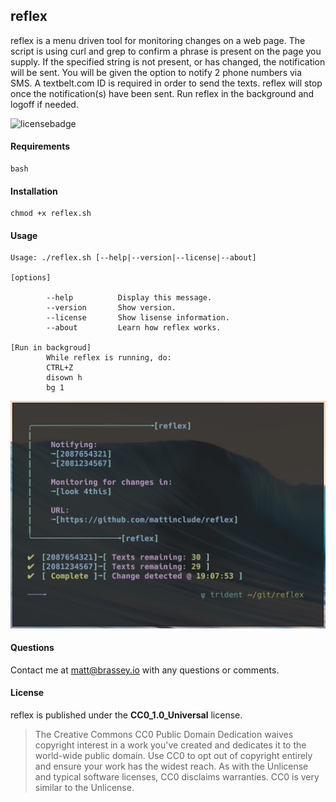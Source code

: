 ## reflex

reflex is a menu driven tool for monitoring changes on a web page. The script is using curl and grep to confirm a phrase is present on the page you supply. If the specified string is not present, or has changed, the notification will be sent. You will be given the option to notify 2 phone numbers via SMS. A textbelt.com ID is required in order to send the texts. reflex will stop once the notification(s) have been sent. Run reflex in the background and logoff if needed.

![licensebadge](https://img.shields.io/badge/license-CC0_1.0_Universal-blue)

#### Requirements

    bash

#### Installation

    chmod +x reflex.sh

#### Usage

    Usage: ./reflex.sh [--help|--version|--license|--about]

    [options]

            --help          Display this message.
            --version       Show version.
            --license       Show lisense information.
            --about         Learn how reflex works.

    [Run in backgroud]
            While reflex is running, do:
            CTRL+Z
            disown h
            bg 1

[<img src="Preview.png">](https://brassey.io/)

#### Questions
Contact me at [matt@brassey.io](mailto:matt@brassey.io) with any questions or comments.

#### License
reflex is published under the __CC0_1.0_Universal__ license.

> The Creative Commons CC0 Public Domain Dedication waives copyright interest in a work you've created and dedicates it to the world-wide public domain. Use CC0 to opt out of copyright entirely and ensure your work has the widest reach. As with the Unlicense and typical software licenses, CC0 disclaims warranties. CC0 is very similar to the Unlicense.